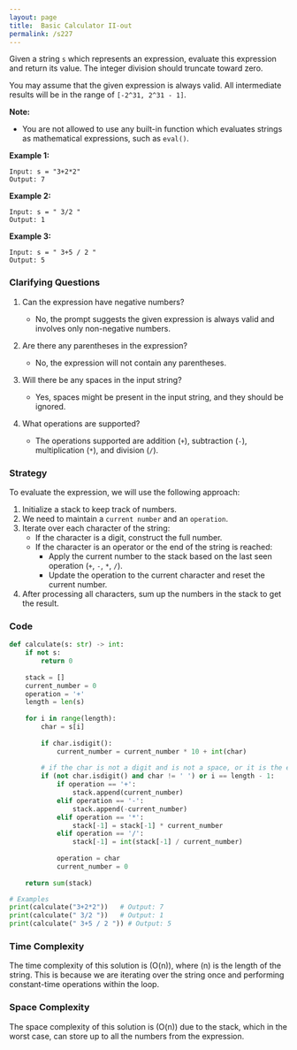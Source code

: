 ```yaml
---
layout: page
title:  Basic Calculator II-out
permalink: /s227
---
```


Given a string `s` which represents an expression, evaluate this expression and return its value. The integer division should truncate toward zero.

You may assume that the given expression is always valid. All intermediate results will be in the range of `[-2^31, 2^31 - 1]`.

**Note:**
- You are not allowed to use any built-in function which evaluates strings as mathematical expressions, such as `eval()`.

**Example 1:**
```
Input: s = "3+2*2"
Output: 7
```

**Example 2:**
```
Input: s = " 3/2 "
Output: 1
```

**Example 3:**
```
Input: s = " 3+5 / 2 "
Output: 5
```

### Clarifying Questions
1. Can the expression have negative numbers?
   - No, the prompt suggests the given expression is always valid and involves only non-negative numbers.
   
2. Are there any parentheses in the expression?
   - No, the expression will not contain any parentheses.
   
3. Will there be any spaces in the input string?
   - Yes, spaces might be present in the input string, and they should be ignored.

4. What operations are supported?
   - The operations supported are addition (`+`), subtraction (`-`), multiplication (`*`), and division (`/`).

### Strategy

To evaluate the expression, we will use the following approach:

1. Initialize a stack to keep track of numbers.
2. We need to maintain a `current number` and an `operation`.
3. Iterate over each character of the string:
   - If the character is a digit, construct the full number.
   - If the character is an operator or the end of the string is reached:
     - Apply the current number to the stack based on the last seen operation (`+`, `-`, `*`, `/`).
     - Update the operation to the current character and reset the current number.
4. After processing all characters, sum up the numbers in the stack to get the result.

### Code

```python
def calculate(s: str) -> int:
    if not s:
        return 0
    
    stack = []
    current_number = 0
    operation = '+'
    length = len(s)
    
    for i in range(length):
        char = s[i]
        
        if char.isdigit():
            current_number = current_number * 10 + int(char)
        
        # if the char is not a digit and is not a space, or it is the end of the string
        if (not char.isdigit() and char != ' ') or i == length - 1:
            if operation == '+':
                stack.append(current_number)
            elif operation == '-':
                stack.append(-current_number)
            elif operation == '*':
                stack[-1] = stack[-1] * current_number
            elif operation == '/':
                stack[-1] = int(stack[-1] / current_number)
            
            operation = char
            current_number = 0
    
    return sum(stack)

# Examples
print(calculate("3+2*2"))   # Output: 7
print(calculate(" 3/2 "))   # Output: 1
print(calculate(" 3+5 / 2 ")) # Output: 5
```

### Time Complexity
The time complexity of this solution is \(O(n)\), where \(n\) is the length of the string. This is because we are iterating over the string once and performing constant-time operations within the loop.

### Space Complexity
The space complexity of this solution is \(O(n)\) due to the stack, which in the worst case, can store up to all the numbers from the expression.